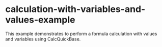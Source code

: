 # calculation-with-variables-and-values-example
This example demonstrates to perform a formula calculation with values and variables using CalcQuickBase.
